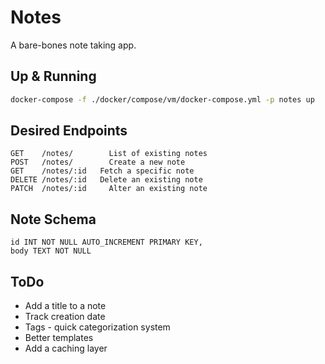 # Notes
A bare-bones note taking app. 

## Up & Running
```bash
docker-compose -f ./docker/compose/vm/docker-compose.yml -p notes up
```

## Desired Endpoints
```
GET    /notes/        List of existing notes
POST   /notes/        Create a new note
GET    /notes/:id   Fetch a specific note
DELETE /notes/:id   Delete an existing note
PATCH  /notes/:id     Alter an existing note
```

## Note Schema
```
id INT NOT NULL AUTO_INCREMENT PRIMARY KEY,
body TEXT NOT NULL
```

## ToDo
* Add a title to a note
* Track creation date
* Tags - quick categorization system
* Better templates
* Add a caching layer